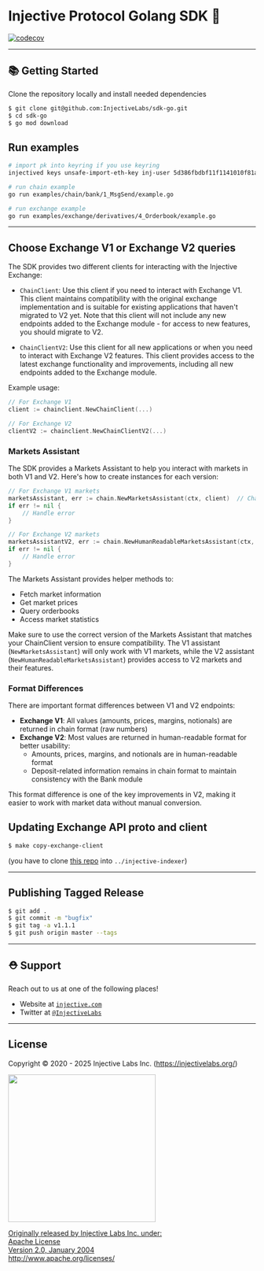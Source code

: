 # Injective Protocol Golang SDK 🌟

[![codecov](https://codecov.io/gh/InjectiveLabs/sdk-go/graph/badge.svg?token=XDGZV265EE)](https://codecov.io/gh/InjectiveLabs/sdk-go)

---

## 📚 Getting Started

Clone the repository locally and install needed dependencies

```bash
$ git clone git@github.com:InjectiveLabs/sdk-go.git
$ cd sdk-go
$ go mod download
```

## Run examples
```bash
# import pk into keyring if you use keyring
injectived keys unsafe-import-eth-key inj-user 5d386fbdbf11f1141010f81a46b40f94887367562bd33b452bbaa6ce1cd1381e

# run chain example
go run examples/chain/bank/1_MsgSend/example.go

# run exchange example
go run examples/exchange/derivatives/4_Orderbook/example.go
```

---

## Choose Exchange V1 or Exchange V2 queries

The SDK provides two different clients for interacting with the Injective Exchange:

- `ChainClient`: Use this client if you need to interact with Exchange V1. This client maintains compatibility with the original exchange implementation and is suitable for existing applications that haven't migrated to V2 yet. Note that this client will not include any new endpoints added to the Exchange module - for access to new features, you should migrate to V2.

- `ChainClientV2`: Use this client for all new applications or when you need to interact with Exchange V2 features. This client provides access to the latest exchange functionality and improvements, including all new endpoints added to the Exchange module.

Example usage:
```go
// For Exchange V1
client := chainclient.NewChainClient(...)

// For Exchange V2
clientV2 := chainclient.NewChainClientV2(...)
```

### Markets Assistant

The SDK provides a Markets Assistant to help you interact with markets in both V1 and V2. Here's how to create instances for each version:

```go
// For Exchange V1 markets
marketsAssistant, err := chain.NewMarketsAssistant(ctx, client)  // ChainClient instance
if err != nil {
    // Handle error
}

// For Exchange V2 markets
marketsAssistantV2, err := chain.NewHumanReadableMarketsAssistant(ctx, clientV2)  // ChainClientV2 instance
if err != nil {
    // Handle error
}
```

The Markets Assistant provides helper methods to:
- Fetch market information
- Get market prices
- Query orderbooks
- Access market statistics

Make sure to use the correct version of the Markets Assistant that matches your ChainClient version to ensure compatibility. The V1 assistant (`NewMarketsAssistant`) will only work with V1 markets, while the V2 assistant (`NewHumanReadableMarketsAssistant`) provides access to V2 markets and their features.

### Format Differences

There are important format differences between V1 and V2 endpoints:

- **Exchange V1**: All values (amounts, prices, margins, notionals) are returned in chain format (raw numbers)
- **Exchange V2**: Most values are returned in human-readable format for better usability:
  - Amounts, prices, margins, and notionals are in human-readable format
  - Deposit-related information remains in chain format to maintain consistency with the Bank module

This format difference is one of the key improvements in V2, making it easier to work with market data without manual conversion.

## Updating Exchange API proto and client

```bash
$ make copy-exchange-client
```

(you have to clone [this repo](https://github.com/InjectiveLabs/injective-indexer) into `../injective-indexer`)

---

## Publishing Tagged Release

```bash
$ git add .
$ git commit -m "bugfix"
$ git tag -a v1.1.1
$ git push origin master --tags
```

---

## ⛑ Support

Reach out to us at one of the following places!

- Website at <a href="https://injective.com" target="_blank">`injective.com`</a>
- Twitter at <a href="https://twitter.com/InjectiveLabs" target="_blank">`@InjectiveLabs`</a>

---

## License

Copyright © 2020 - 2025 Injective Labs Inc. (https://injectivelabs.org/)

<a href="https://drive.google.com/uc?export=view&id=1-fPQRh_D_dnun2yTtSsPW5MypVBOVYJP"><img src="https://drive.google.com/uc?export=view&id=1-fPQRh_D_dnun2yTtSsPW5MypVBOVYJP" style="width: 300px; max-width: 100%; height: auto" />

Originally released by Injective Labs Inc. under: <br />
Apache License <br />
Version 2.0, January 2004 <br />
http://www.apache.org/licenses/